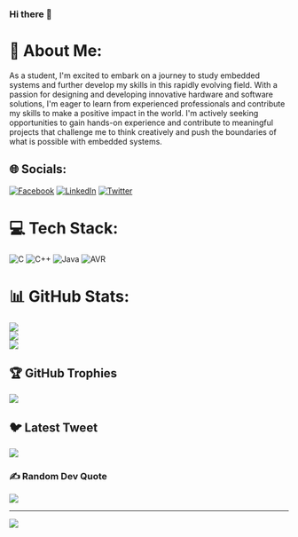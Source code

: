 ### Hi there 👋

# 💫 About Me:
As a student, I'm excited to embark on a journey to study embedded systems and further develop my skills in this rapidly evolving field. With a passion for designing and developing innovative hardware and software solutions, I'm eager to learn from experienced professionals and contribute my skills to make a positive impact in the world. I'm actively seeking opportunities to gain hands-on experience and contribute to meaningful projects that challenge me to think creatively and push the boundaries of what is possible with embedded systems.


## 🌐 Socials:
[![Facebook](https://img.shields.io/badge/Facebook-%231877F2.svg?logo=Facebook&logoColor=white)](https://facebook.com/MazenMosbahh) [![LinkedIn](https://img.shields.io/badge/LinkedIn-%230077B5.svg?logo=linkedin&logoColor=white)](https://linkedin.com/in/mazenmosbaah) [![Twitter](https://img.shields.io/badge/Twitter-%231DA1F2.svg?logo=Twitter&logoColor=white)](https://twitter.com/MazenMosbahh) 

# 💻 Tech Stack:
![C](https://img.shields.io/badge/c-%2300599C.svg?style=for-the-badge&logo=c&logoColor=white) ![C++](https://img.shields.io/badge/c++-%2300599C.svg?style=for-the-badge&logo=c%2B%2B&logoColor=white) ![Java](https://img.shields.io/badge/java-%23ED8B00.svg?style=for-the-badge&logo=java&logoColor=white) ![AVR](https://img.shields.io/badge/AVR-%23ED8B00.svg?style=for-the-badge&logo=AVR&logoColor=white)
# 📊 GitHub Stats:
![](https://github-readme-stats.vercel.app/api?username=MazenMosbah1&theme=dark&hide_border=false&include_all_commits=false&count_private=false)<br/>
![](https://github-readme-streak-stats.herokuapp.com/?user=MazenMosbah1&theme=dark&hide_border=false)<br/>
![](https://github-readme-stats.vercel.app/api/top-langs/?username=MazenMosbah1&theme=dark&hide_border=false&include_all_commits=false&count_private=false&layout=compact)

## 🏆 GitHub Trophies
![](https://github-profile-trophy.vercel.app/?username=MazenMosbah1&theme=radical&no-frame=false&no-bg=false&margin-w=4)

## 🐦 Latest Tweet
[![](https://gtce.itsvg.in/api?username=MazenMosbahh)](https://github.com/VishwaGauravIn/github-twitter-card-embed)

### ✍️ Random Dev Quote
![](https://quotes-github-readme.vercel.app/api?type=horizontal&theme=radical)

---
[![](https://visitcount.itsvg.in/api?id=MazenMosbah1&icon=0&color=0)](https://visitcount.itsvg.in)

<!-- Proudly created with GPRM ( https://gprm.itsvg.in ) -->
